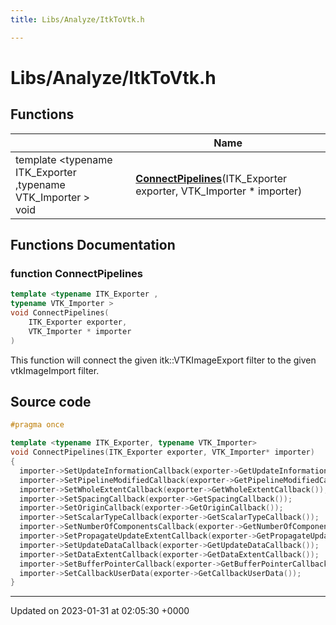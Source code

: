 ```yaml
---
title: Libs/Analyze/ItkToVtk.h

---
```


# Libs/Analyze/ItkToVtk.h



## Functions

|                | Name           |
| -------------- | -------------- |
| template <typename ITK_Exporter ,typename VTK_Importer \> <br>void | **[ConnectPipelines](../Files/ItkToVtk_8h.md#function-connectpipelines)**(ITK_Exporter exporter, VTK_Importer * importer) |


## Functions Documentation

### function ConnectPipelines

```cpp
template <typename ITK_Exporter ,
typename VTK_Importer >
void ConnectPipelines(
    ITK_Exporter exporter,
    VTK_Importer * importer
)
```


This function will connect the given itk::VTKImageExport filter to the given vtkImageImport filter. 




## Source code

```cpp
#pragma once

template <typename ITK_Exporter, typename VTK_Importer>
void ConnectPipelines(ITK_Exporter exporter, VTK_Importer* importer)
{
  importer->SetUpdateInformationCallback(exporter->GetUpdateInformationCallback());
  importer->SetPipelineModifiedCallback(exporter->GetPipelineModifiedCallback());
  importer->SetWholeExtentCallback(exporter->GetWholeExtentCallback());
  importer->SetSpacingCallback(exporter->GetSpacingCallback());
  importer->SetOriginCallback(exporter->GetOriginCallback());
  importer->SetScalarTypeCallback(exporter->GetScalarTypeCallback());
  importer->SetNumberOfComponentsCallback(exporter->GetNumberOfComponentsCallback());
  importer->SetPropagateUpdateExtentCallback(exporter->GetPropagateUpdateExtentCallback());
  importer->SetUpdateDataCallback(exporter->GetUpdateDataCallback());
  importer->SetDataExtentCallback(exporter->GetDataExtentCallback());
  importer->SetBufferPointerCallback(exporter->GetBufferPointerCallback());
  importer->SetCallbackUserData(exporter->GetCallbackUserData());
}
```


-------------------------------

Updated on 2023-01-31 at 02:05:30 +0000
